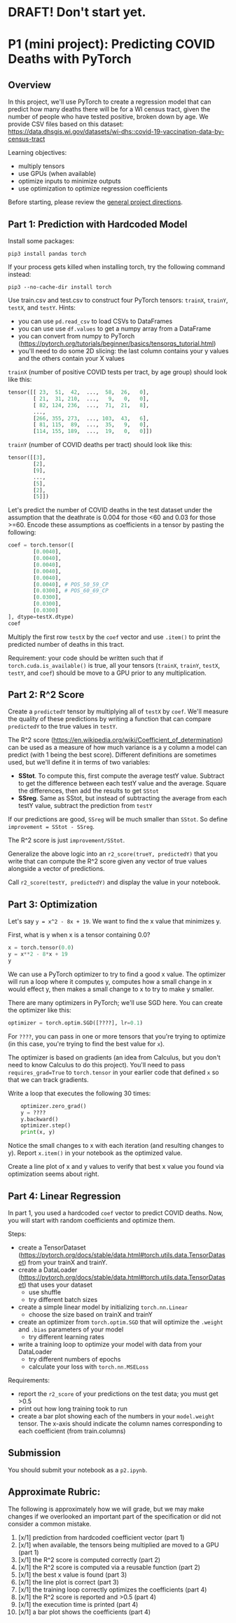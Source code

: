 # DRAFT!  Don't start yet.

# P1 (mini project): Predicting COVID Deaths with PyTorch

## Overview

In this project, we'll use PyTorch to create a regression model that
can predict how many deaths there will be for a WI census tract, given
the number of people who have tested positive, broken down by age.  We
provide CSV files based on this dataset: https://data.dhsgis.wi.gov/datasets/wi-dhs::covid-19-vaccination-data-by-census-tract

Learning objectives:
* multiply tensors
* use GPUs (when available)
* optimize inputs to minimize outputs
* use optimization to optimize regression coefficients

Before starting, please review the [general project directions](../projects.md).

## Part 1: Prediction with Hardcoded Model

Install some packages:

```
pip3 install pandas torch
```

If your process gets killed when installing torch, try the following command instead:
```
pip3 --no-cache-dir install torch
```

Use train.csv and test.csv to construct four PyTorch tensors:
`trainX`, `trainY`, `testX`, and `testY`.  Hints:

* you can use `pd.read_csv` to load CSVs to DataFrames
* you can use use `df.values` to get a numpy array from a DataFrame
* you can convert from numpy to PyTorch (https://pytorch.org/tutorials/beginner/basics/tensorqs_tutorial.html)
* you'll need to do some 2D slicing: the last column contains your y values and the others contain your X values

`trainX` (number of positive COVID tests per tract, by age group) should look like this:

```python
tensor([[ 23,  51,  42,  ...,  58,  26,   0],
        [ 21,  31, 210,  ...,   9,   0,   0],
        [ 82, 124, 236,  ...,  71,  21,   8],
        ...,
        [266, 355, 273,  ..., 103,  43,   6],
        [ 81, 115,  89,  ...,  35,   9,   0],
        [114, 155, 189,  ...,  19,   0,   0]])
```

`trainY` (number of COVID deaths per tract) should look like this:

```python
tensor([[3],
        [2],
        [9],
        ...,
        [5],
        [2],
        [5]])
```

Let's predict the number of COVID deaths in the test dataset under the
assumption that the deathrate is 0.004 for those <60 and 0.03 for those >=60.
Encode these assumptions as coefficients in a tensor by pasting
the following:

```python
coef = torch.tensor([
        [0.0040],
        [0.0040],
        [0.0040],
        [0.0040],
        [0.0040],
        [0.0040], # POS_50_59_CP
        [0.0300], # POS_60_69_CP
        [0.0300],
        [0.0300],
        [0.0300]
], dtype=testX.dtype)
coef
```

Multiply the first row `testX` by the `coef` vector and use `.item()`
to print the predicted number of deaths in this tract.

Requirement: your code should be written such that if
`torch.cuda.is_available()` is true, all your tensors (`trainX`,
`trainY`, `testX`, `testY`, and `coef`) should be move to a GPU prior
to any multiplication.

## Part 2: R^2 Score

Create a `predictedY` tensor by multiplying all of `testX` by `coef`.
We'll measure the quality of these predictions by writing a function
that can compare `predictedY` to the true values in `testY`.

The R^2 score
(https://en.wikipedia.org/wiki/Coefficient_of_determination) can be
used as a measure of how much variance is a y column a model can
predict (with 1 being the best score).  Different definitions are
sometimes used, but we'll define it in terms of two variables:

* **SStot**.  To compute this, first compute the average testY value.  Subtract to get the difference between each testY value and the average.  Square the differences, then add the results to get `SStot`
* **SSreg**.  Same as SStot, but instead of subtracting the average from each testY value, subtract the prediction from `testY`

If our predictions are good, `SSreg` will be much smaller than `SStot`.  So define `improvement = SStot - SSreg`.

The R^2 score is just `improvement/SStot`.

Generalize the above logic into an `r2_score(trueY, predictedY)` that
you write that can compute the R^2 score given any vector of true
values alongside a vector of predictions.

Call `r2_score(testY, predictedY)` and display the value in your notebook.

## Part 3: Optimization

Let's say `y = x^2 - 8x + 19`.  We want to find the x value that minimizes y.

First, what is y when x is a tensor containing 0.0?

```python
x = torch.tensor(0.0)
y = x**2 - 8*x + 19
y
```

We can use a PyTorch optimizer to try to find a good x value.  The
optimizer will run a loop where it computes y, computes how a small
change in x would effect y, then makes a small change to x to try to
make y smaller.

There are many optimizers in PyTorch; we'll use SGD here.  You can
create the optimizer like this:

```python
optimizer = torch.optim.SGD([????], lr=0.1)
```

For `????`, you can pass in one or more tensors that you're trying to
optimize (in this case, you're trying to find the best value for `x`).

The optimizer is based on gradients (an idea from Calculus, but you
don't need to know Calculus to do this project).  You'll need to pass
`requires_grad=True` to `torch.tensor` in your earlier code that
defined `x` so that we can track gradients.

Write a loop that executes the following 30 times:

```python
    optimizer.zero_grad()
    y = ????
    y.backward()
    optimizer.step()
    print(x, y)
```

Notice the small changes to x with each iteration (and resulting
changes to y).  Report `x.item()` in your notebook as the optimized
value.

Create a line plot of x and y values to verify that best x value you
found via optimization seems about right.

## Part 4: Linear Regression

In part 1, you used a hardcoded `coef` vector to predict COVID deaths.  Now, you will start with random coefficients and optimize them.

Steps:
* create a TensorDataset (https://pytorch.org/docs/stable/data.html#torch.utils.data.TensorDataset) from your trainX and trainY.
* create a DataLoader (https://pytorch.org/docs/stable/data.html#torch.utils.data.TensorDataset) that uses your dataset
  * use shuffle
  * try different batch sizes
* create a simple linear model by initializing `torch.nn.Linear`
  * choose the size based on trainX and trainY
* create an optimizer from `torch.optim.SGD` that will optimize the `.weight` and `.bias` parameters of your model
  * try different learning rates
* write a training loop to optimize your model with data from your DataLoader
  * try different numbers of epochs
  * calculate your loss with `torch.nn.MSELoss`

Requirements:
* report the `r2_score` of your predictions on the test data; you must get >0.5
* print out how long training took to run
* create a bar plot showing each of the numbers in your `model.weight` tensor.  The x-axis should indicate the column names corresponding to each coefficient (from train.columns)

## Submission

You should submit your notebook as a `p2.ipynb`.

## Approximate Rubric:

The following is approximately how we will grade, but we may make
changes if we overlooked an important part of the specification or did
not consider a common mistake.

1. [x/1] prediction from hardcoded coefficient vector (part 1)
2. [x/1] when available, the tensors being multiplied are moved to a GPU (part 1)
3. [x/1] the R^2 score is computed correctly (part 2)
4. [x/1] the R^2 score is computed via a reusable function (part 2)
5. [x/1] the best x value is found (part 3)
6. [x/1] the line plot is correct (part 3)
7. [x/1] the training loop correctly optimizes the coefficients (part 4)
8. [x/1] the R^2 score is reported and >0.5 (part 4)
9. [x/1] the execution time is printed (part 4)
10. [x/1] a bar plot shows the coefficients (part 4)